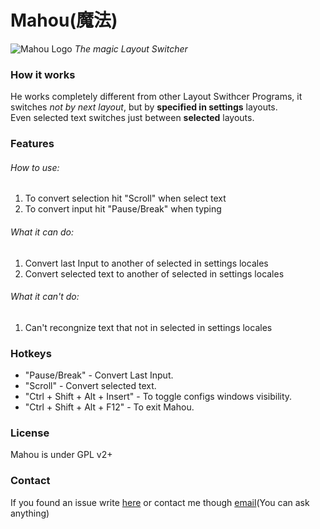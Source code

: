 # Mahou(魔法)<br/>
![Mahou Logo](https://2.bp.blogspot.com/-WJ80OMwwWco/VwepGf4LJNI/AAAAAAAAAck/9DulUt7QaXE2VaSX3xgxslOUIF255WkHA/s1600/Mahou.png)
_The magic Layout Switcher_
### How it works
He works completely different from other Layout Swithcer Programs, it switches *not by next layout*, but by **specified in settings** layouts. <br/>
Even selected text switches just between **selected** layouts.
### Features
###### How to use:
1. To convert selection hit "Scroll" when select text
2. To convert input hit "Pause/Break" when typing

###### What it can do:
1. Convert last Input to another of selected in settings locales
2. Convert selected text to another of selected in settings locales

###### What it can't do:
1. Can't recongnize text that not in selected in settings locales

### Hotkeys
- "Pause/Break" - Convert Last Input.
- "Scroll" - Convert selected text.
- "Ctrl + Shift + Alt + Insert" - To toggle configs windows visibility.
- "Ctrl + Shift + Alt + F12" - To exit Mahou.

### License
Mahou is under GPL v2+
### Contact
If you found an issue write [here](https://github.com/BladeMight/Mahou/issues)
or contact me though [email](mailto:BladeMight@gmail.com)(You can ask anything)
